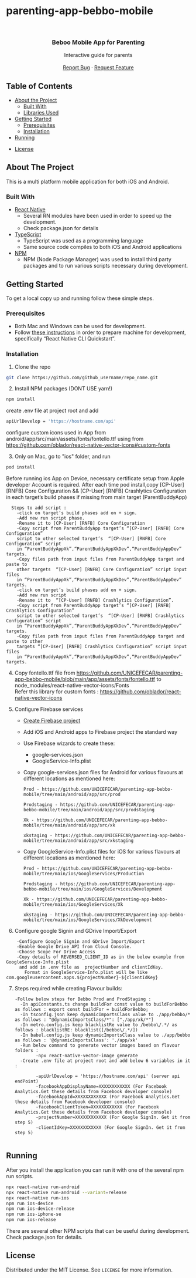 # parenting-app-bebbo-mobile<!-- PROJECT LOGO -->
<br />
<p align="center">
<!--  <a href="https://github.com/github_username/repo_name">
    <img src="https://github.com/byteout/halo-beba/blob/master/android/app/src/main/res/drawable/icon.png?raw=true" alt="Logo" width="80" height="80">
  </a>
-->
  <h3 align="center">Beboo Mobile App for Parenting</h3>

  <p align="center">
    Interactive guide for parents
    <br />
    <br />
    <a href="https://github.com/github_username/repo_name/issues">Report Bug</a>
    ·
    <a href="https://github.com/github_username/repo_name/issues">Request Feature</a>
  </p>
</p>



<!-- TABLE OF CONTENTS -->
## Table of Contents

* [About the Project](#about-the-project)
  * [Built With](#built-with)
  * [Libraries Used](#libraries-used)
* [Getting Started](#getting-started)
  * [Prerequisites](#prerequisites)
  * [Installation](#installation)
* [Running](#running)
<!-- * [Source Code Overview](#source-code-overview)
* [Realm Databases](#realm-databases) -->
* [License](#license)

<!-- ABOUT THE PROJECT -->
## About The Project

This is a multi platform mobile application for both iOS and Android.

### Built With

* [React Native](https://reactnative.dev/)
    * Several RN modules have been used in order to speed up the development.
    * Check package.json for details
* [TypeScript](https://www.typescriptlang.org/)
    * TypeScript was used as a programming language
    * Same source code compiles to both iOS and Android applications
* [NPM](https://nodejs.org/en/)
    * NPM (Node Package Manager) was used to install third party packages and to run various scripts necessary during development.
<!--* [Storybook](https://storybook.js.org/)
    * Storybook was used to create visual tests for many components and services used in the application.

### Libraries Used

Many third party libraries and services were used. These are the most important, the full list can be seen by examining package.json (in the root of the project)

* [Firebase Analytics](https://www.npmjs.com/package/%40react-native-firebase/analytics) service
* [Google SignIn](https://www.npmjs.com/package/@react-native-community/google-signin) service
* [React Navigation](https://reactnavigation.org/) for navigation screens
* [Axios](https://github.com/axios/axios) - HTTP client
* [i18n-js](https://www.npmjs.com/package/i18n-js) - Internationalization
* [lodash.com](https://lodash.com/) - Utilities
* [luxon](https://moment.github.io/luxon/) - Date/time calculations
* [Facebook SignIn](https://github.com/facebook/react-native-fbsdk/)
* [FastImage](https://github.com/DylanVann/react-native-fast-image#readme) - for image performance optimizations
* [Google Drive](https://www.npmjs.com/package/react-native-google-drive-api-wrapper)
* [react-native-localize](https://github.com/zoontek/react-native-localize) - localization
* [react-native-paper](https://callstack.github.io/react-native-paper/) - UI components
* [realm](https://www.npmjs.com/package/realm) - local database
* [victory-native](https://www.npmjs.com/package/victory-native) - for charts

-->
<!-- GETTING STARTED -->
## Getting Started

To get a local copy up and running follow these simple steps.

### Prerequisites

* Both Mac and Windows can be used for development.
* Follow [these instructions](https://reactnative.dev/docs/environment-setup) in order to prepare machine for development, specifically “React Native CLI Quickstart”.


### Installation

1. Clone the repo
```sh
git clone https://github.com/github_username/repo_name.git
```
2. Install NPM packages (DONT USE yarn!)
```sh
npm install
```
create .env file at project root
and add

```sh
apiUrlDevelop = 'https://hostname.com/api'
```
configure custom icons used in App 
from android/app/src/main/assets/fonts/fontello.ttf
using from https://github.com/oblador/react-native-vector-icons#custom-fonts

3. Only on Mac, go to "ios" folder, and run
```sh
pod install
```
Before running ios App on Device, necessary certificate setup from Apple developer Account is required.
After each time pod install,copy [CP-User] [RNFB] Core Configuration && [CP-User] [RNFB] Crashlytics Configuration in each target’s build phases if missing from main target (ParentBuddyApp)
  ```
    Steps to add script :
      -click on target’s build phases add on + sign.
      -Add new run script phase.
      -Rename it to [CP-User] [RNFB] Core Configuration
      -Copy script from ParentBuddyApp target’s “[CP-User] [RNFB] Core Configuration” 
      script to other selected target’s  “[CP-User] [RNFB] Core Configuration” script 
      in “ParentBuddyAppXk”,“ParentBuddyAppXkDev”,“ParentBuddyAppDev” targets.
      -Copy files path from input files from ParentBuddyApp target and paste to 
      other targets  “[CP-User] [RNFB] Core Configuration” script input files 
      in “ParentBuddyAppXk”,“ParentBuddyAppXkDev”,“ParentBuddyAppDev” targets.
      -click on target’s build phases add on + sign.
      -Add new run script
      -Rename it to  “[CP-User] [RNFB] Crashlytics Configuration”.
      -Copy script from ParentBuddyApp target’s “[CP-User] [RNFB] Crashlytics Configuration” 
      script to other selected target’s  “[CP-User] [RNFB] Crashlytics Configuration” script 
      in “ParentBuddyAppXk”,“ParentBuddyAppXkDev”,“ParentBuddyAppDev” targets.
      -Copy files path from input files from ParentBuddyApp target and paste to other 
      targets “[CP-User] [RNFB] Crashlytics Configuration” script input files 
      in “ParentBuddyAppXk”,“ParentBuddyAppXkDev”,“ParentBuddyAppDev” targets.
   ```

4. Copy fontello.ttf file from https://github.com/UNICEFECAR/parenting-app-bebbo-mobile/blob/main/app/assets/fonts/fontello.ttf to node_modules/react-native-vector-icons/Fonts  
Refer this library for custom fonts : https://github.com/oblador/react-native-vector-icons

5. Configure Firebase services
    - [Create Firebase project](https://console.firebase.google.com/)
    - Add iOS and Android apps to Firebase project the standard way
    - Use Firebase wizards to create these:
        - google-services.json
        - GoogleService-Info.plist
    - Copy google-services.json files for Android for various flavours at different locations as mentioned here:
    
          Prod - https://github.com/UNICEFECAR/parenting-app-bebbo-mobile/tree/main/android/app/src/prod 
          
          Prodstaging - https://github.com/UNICEFECAR/parenting-app-bebbo-mobile/tree/main/android/app/src/prodstaging 
          
          Xk - https://github.com/UNICEFECAR/parenting-app-bebbo-mobile/tree/main/android/app/src/xk 
          
          xkstaging - https://github.com/UNICEFECAR/parenting-app-bebbo-mobile/tree/main/android/app/src/xkstaging 
          
    - Copy GoogleService-Info.plist files for iOS for various flavours at different locations as mentioned here:
    
          Prod - https://github.com/UNICEFECAR/parenting-app-bebbo-mobile/tree/main/ios/GoogleServices/Production
          
          Prodstaging - https://github.com/UNICEFECAR/parenting-app-bebbo-mobile/tree/main/ios/GoogleServices/Development
          
          Xk - https://github.com/UNICEFECAR/parenting-app-bebbo-mobile/tree/main/ios/GoogleServices/Xk
          
          xkstaging - https://github.com/UNICEFECAR/parenting-app-bebbo-mobile/tree/main/ios/GoogleServices/XkDevelopment
          

    
6. Configure google Signin and GDrive Import/Export
```
    -Configure Google Signin and GDrive Import/Export
    -Enable Google Drive API from Cloud Console.
    -Choose Scope For Drive Access
    -Copy details of REVERSED_CLIENT_ID as in the below example from GoogleService-Info.plist 
     and add in .env file as  projectNumber and clientIdKey.
       Format in GoogleService-Info.plist will be like com.googleusercontent.apps.${projectNumber}-${clientIdKey}
```
7. Steps required while creating Flavour builds: 
     ```
     -Follow below steps for Bebbo Prod and ProdStaging :
       -In apiConstants.ts change buildFor const value to buildForBebbo as follows : export const buildFor = buildForBebbo;
       -In tsconfig.json keep dynamicImportsClass value to ./app/bebbo/* as follows : "@dynamicImportsClass/*": ["./app/xk/*"]
       -In metro.config.js keep blacklistRe value to /bebbo\/.*/ as follows : blacklistRE: blacklist([/bebbo\/.*/])
       -In babel.config.js keep dynamicImportsClass value to ./app/bebbo as follows : '@dynamicImportsClass': './app/xk'
       -Run below command to generate vector images based on flavour folders :
             -npx react-native-vector-image generate
       -Create .env file at project root and add below 6 variables in it :
      
             -apiUrlDevelop = 'https://hostname.com/api' (server api endPoint)
             -facebookAppDisplayName=XXXXXXXXXXXX (For Facebook Analytics.Get these details from Facebook developer console)
             -facebookAppId=XXXXXXXXXXXX (For Facebook Analytics.Get these details from Facebook developer console)
             -facebookClientToken=XXXXXXXXXXXX (For Facebook Analytics.Get these details from Facebook developer console)
             -projectNumber=XXXXXXXXXXXX (For Google SignIn. Get it from step 5)
             -clientIdKey=XXXXXXXXXXXX (For Google SignIn. Get it from step 5)
       

<!-- RUNNING -->
## Running

After you install the application you can run it with one of the several npm run scripts.

```sh
npx react-native run-android
npx react-native run-android --variant=release
npx react-native run-ios
npm run ios-device
npm run ios-device-release
npm run ios-iphone-se
npm run ios-release
```

There are several other NPM scripts that can be useful during development. Check package.json for details.
<!-- LICENSE -->
## License

Distributed under the MIT License. See `LICENSE` for more information.

